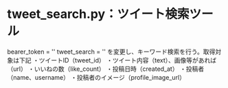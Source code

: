 # tweet_search.py：ツイート検索ツール

bearer_token = ''
tweet_search = ''
を変更し、キーワード検索を行う。取得対象は下記
・ツイートID（tweet_id）
・ツイート内容（text）、画像等があれば（url）
・いいねの数（like_count）
・投稿日時（created_at）
・投稿者（name、username）
・投稿者のイメージ（profile_image_url）


